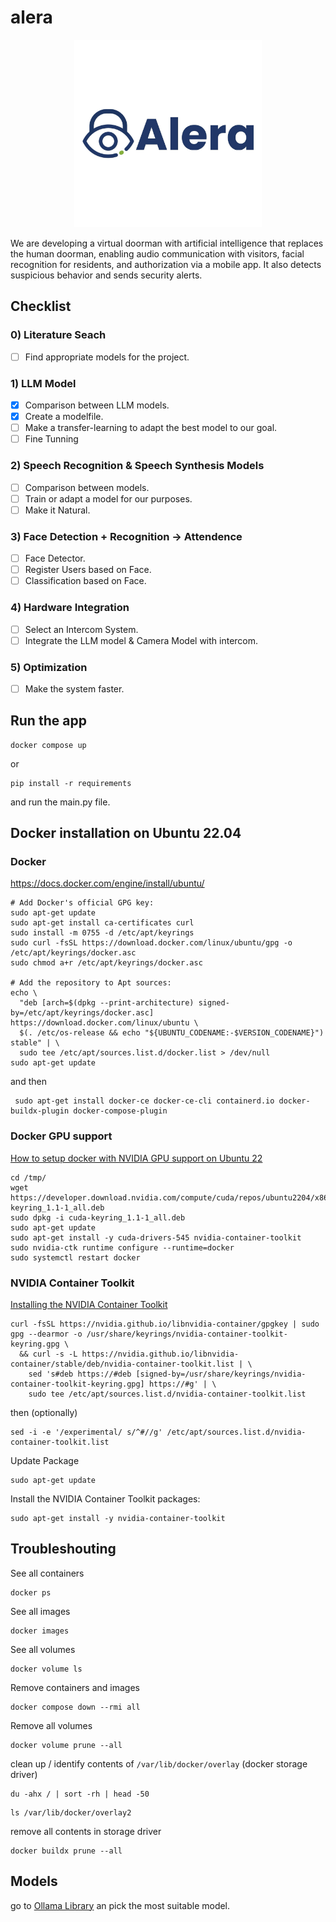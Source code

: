 # alera 

<div style="text-align: center;">
  <img src="src/app/static/images/logo.jpeg" alt="Logo" width="300" style="margin: auto;"/>
</div>

We are developing a virtual doorman with artificial intelligence that replaces the human doorman, enabling audio communication with visitors, facial recognition for residents, and authorization via a mobile app. It also detects suspicious behavior and sends security alerts.

## Checklist

### 0) Literature Seach
- [ ] Find appropriate models for the project.

### 1) LLM Model
- [x] Comparison between LLM models.
- [x] Create a modelfile.
- [ ] Make a transfer-learning to adapt the best model to our goal.
- [ ] Fine Tunning

### 2) Speech Recognition & Speech Synthesis Models
- [ ] Comparison between models.
- [ ] Train or adapt a model for our purposes.
- [ ] Make it Natural.

### 3) Face Detection + Recognition -> Attendence
- [ ] Face Detector.
- [ ] Register Users based on Face.
- [ ] Classification based on Face.

### 4) Hardware Integration
- [ ] Select an Intercom System.
- [ ] Integrate the LLM model & Camera Model with intercom.

### 5) Optimization
- [ ] Make the system faster.

## Run the app
```
docker compose up
```
or 
```
pip install -r requirements 
```
and run the main.py file.   

## Docker installation on Ubuntu 22.04

### Docker
<a href="https://docs.docker.com/engine/install/ubuntu/">https://docs.docker.com/engine/install/ubuntu/</a>
```
# Add Docker's official GPG key:
sudo apt-get update
sudo apt-get install ca-certificates curl
sudo install -m 0755 -d /etc/apt/keyrings
sudo curl -fsSL https://download.docker.com/linux/ubuntu/gpg -o /etc/apt/keyrings/docker.asc
sudo chmod a+r /etc/apt/keyrings/docker.asc

# Add the repository to Apt sources:
echo \
  "deb [arch=$(dpkg --print-architecture) signed-by=/etc/apt/keyrings/docker.asc] https://download.docker.com/linux/ubuntu \
  $(. /etc/os-release && echo "${UBUNTU_CODENAME:-$VERSION_CODENAME}") stable" | \
  sudo tee /etc/apt/sources.list.d/docker.list > /dev/null
sudo apt-get update
```
and then
```
 sudo apt-get install docker-ce docker-ce-cli containerd.io docker-buildx-plugin docker-compose-plugin
```

### Docker GPU support 
<a href="https://runs-on.com/blog/3-how-to-setup-docker-with-nvidia-gpu-support-on-ubuntu-22/">How to setup docker with NVIDIA GPU support on Ubuntu 22</a>
```
cd /tmp/
wget https://developer.download.nvidia.com/compute/cuda/repos/ubuntu2204/x86_64/cuda-keyring_1.1-1_all.deb
sudo dpkg -i cuda-keyring_1.1-1_all.deb
sudo apt-get update
sudo apt-get install -y cuda-drivers-545 nvidia-container-toolkit
sudo nvidia-ctk runtime configure --runtime=docker
sudo systemctl restart docker
```

### NVIDIA Container Toolkit
<a href="https://docs.nvidia.com/datacenter/cloud-native/container-toolkit/latest/install-guide.html">Installing the NVIDIA Container Toolkit</a>
```
curl -fsSL https://nvidia.github.io/libnvidia-container/gpgkey | sudo gpg --dearmor -o /usr/share/keyrings/nvidia-container-toolkit-keyring.gpg \
  && curl -s -L https://nvidia.github.io/libnvidia-container/stable/deb/nvidia-container-toolkit.list | \
    sed 's#deb https://#deb [signed-by=/usr/share/keyrings/nvidia-container-toolkit-keyring.gpg] https://#g' | \
    sudo tee /etc/apt/sources.list.d/nvidia-container-toolkit.list
```
then (optionally)
```
sed -i -e '/experimental/ s/^#//g' /etc/apt/sources.list.d/nvidia-container-toolkit.list
```
Update Package
```
sudo apt-get update
```
Install the NVIDIA Container Toolkit packages:
```
sudo apt-get install -y nvidia-container-toolkit
```

## Troubleshouting
See all containers
```
docker ps
```
See all images
```
docker images
```
See all volumes
```
docker volume ls
```
Remove containers and images
```
docker compose down --rmi all
```
Remove all volumes
```
docker volume prune --all
```
clean up / identify contents of ```/var/lib/docker/overlay``` (docker storage driver)
```
du -ahx / | sort -rh | head -50

```
```
ls /var/lib/docker/overlay2
```
remove all contents in storage driver
```
docker buildx prune --all
```


## Models
go to <a href="https://ollama.com/library">Ollama Library</a> an pick the most suitable model.